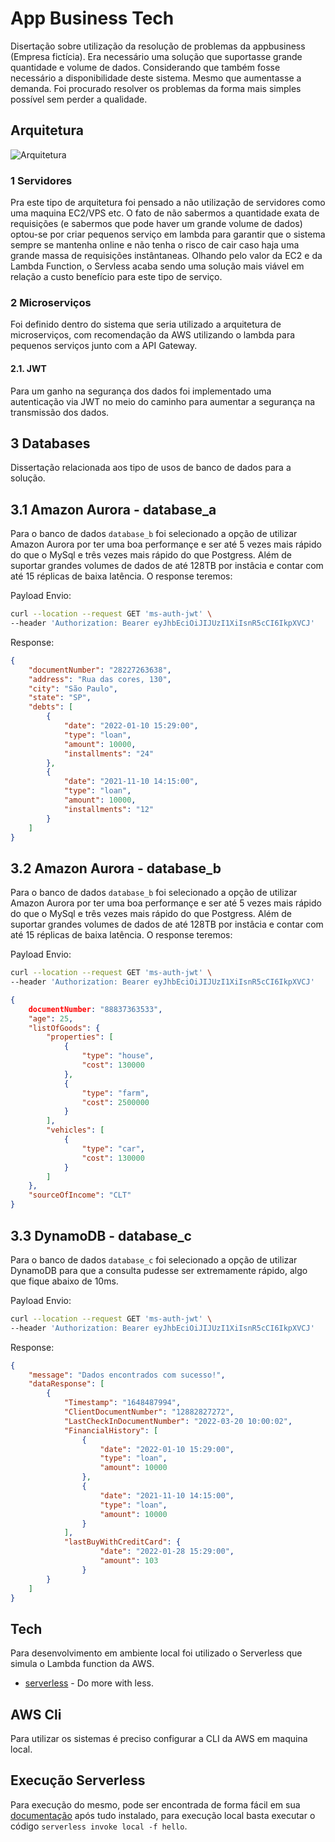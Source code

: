 # App Business Tech
Disertação sobre utilização da resolução de problemas da appbusiness (Empresa fictícia). Era necessário uma solução que suportasse grande quantidade e volume de dados. Considerando que também fosse necessário a disponibilidade deste sistema. Mesmo que aumentasse a demanda. Foi procurado resolver os problemas da forma mais simples possível sem perder a qualidade.

## Arquitetura
![Arquitetura](https://i.ibb.co/QD3vyB2/techinical-test-drawio-3.png)

### 1 Servidores
Pra este tipo de arquitetura foi pensado a não utilização de servidores como uma maquina EC2/VPS etc. O fato de não sabermos a quantidade exata de requisições (e sabermos que pode haver um grande volume de dados) optou-se por criar pequenos serviço em lambda para garantir que o sistema sempre se mantenha online e não tenha o risco de cair caso haja uma grande massa de requisições instântaneas. Olhando pelo valor da EC2 e da Lambda Function, o Servless acaba sendo uma solução mais viável em relação a custo benefício para este tipo de serviço.

### 2 Microserviços
Foi definido dentro do sistema que seria utilizado a arquitetura de microserviços, com recomendação da AWS utilizando o lambda para pequenos serviços junto com a API Gateway.

#### 2.1. JWT
Para um ganho na segurança dos dados foi implementado uma autenticação via JWT no meio do caminho para aumentar a segurança na transmissão dos dados.

## 3 Databases
Dissertação relacionada aos tipo de usos de banco de dados para a solução.

## 3.1 Amazon Aurora - database_a
Para o banco de dados `database_b` foi selecionado a opção de utilizar Amazon Aurora por ter uma boa performançe e ser até 5 vezes mais rápido do que o MySql e três vezes mais rápido do que Postgress. Além de suportar grandes volumes de dados de até 128TB por instâcia e contar com até 15 réplicas de baixa latência. O response teremos:

Payload Envio:

```sh
curl --location --request GET 'ms-auth-jwt' \
--header 'Authorization: Bearer eyJhbEciOiJIJUzI1XiIsnR5cCI6IkpXVCJ'
```

Response: 

```json
{
    "documentNumber": "28227263638",
    "address": "Rua das cores, 130",
    "city": "São Paulo",
    "state": "SP",
    "debts": [
        {
            "date": "2022-01-10 15:29:00",
            "type": "loan",
            "amount": 10000,
            "installments": "24"
        },
        {
            "date": "2021-11-10 14:15:00",
            "type": "loan",
            "amount": 10000,
            "installments": "12"
        }
    ]
}
```

## 3.2 Amazon Aurora - database_b
Para o banco de dados `database_b` foi selecionado a opção de utilizar Amazon Aurora por ter uma boa performançe e ser até 5 vezes mais rápido do que o MySql e três vezes mais rápido do que Postgress. Além de suportar grandes volumes de dados de até 128TB por instâcia e contar com até 15 réplicas de baixa latência. O response teremos:

Payload Envio:

```sh
curl --location --request GET 'ms-auth-jwt' \
--header 'Authorization: Bearer eyJhbEciOiJIJUzI1XiIsnR5cCI6IkpXVCJ'
```

```json
{
    documentNumber: "88837363533",
    "age": 25,
    "listOfGoods": {
        "properties": [
            {
                "type": "house",
                "cost": 130000
            },
            {
                "type": "farm",
                "cost": 2500000
            }
        ],
        "vehicles": [
            {
                "type": "car",
                "cost": 130000
            }
        ]
    },
    "sourceOfIncome": "CLT"
}
```
## 3.3 DynamoDB - database_c

Para o banco de dados `database_c` foi selecionado a opção de utilizar DynamoDB para que a consulta pudesse ser extremamente rápido, algo que fique abaixo de 10ms.

Payload Envio:

```sh
curl --location --request GET 'ms-auth-jwt' \
--header 'Authorization: Bearer eyJhbEciOiJIJUzI1XiIsnR5cCI6IkpXVCJ'
```

Response:
```json
{
    "message": "Dados encontrados com sucesso!",
    "dataResponse": [
        {
            "Timestamp": "1648487994",
            "ClientDocumentNumber": "12882827272",
            "LastCheckInDocumentNumber": "2022-03-20 10:00:02",
            "FinancialHistory": [
                {
                    "date": "2022-01-10 15:29:00",
                    "type": "loan",
                    "amount": 10000
                },
                {
                    "date": "2021-11-10 14:15:00",
                    "type": "loan",
                    "amount": 10000
                }
            ],
            "lastBuyWithCreditCard": {
                    "date": "2022-01-28 15:29:00",
                    "amount": 103
                }
        }
    ]
}
```

## Tech

Para desenvolvimento em ambiente local foi utilizado o Serverless que simula o Lambda function da AWS.

- [serverless] - Do more with less.

## AWS Cli
Para utilizar os sistemas é preciso configurar a CLI da AWS em maquina local.

## Execução Serverless
Para execução do mesmo, pode ser encontrada de forma fácil em sua [documentação](https://www.serverless.com/framework/docs/getting-started) após tudo instalado, para execução local basta executar o código `serverless invoke local -f hello`.

[serverless]: <https://www.serverless.com/>
